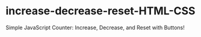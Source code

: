 # increase-decrease-reset-HTML-CSS
Simple JavaScript Counter: Increase, Decrease, and Reset with Buttons!
